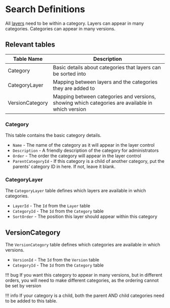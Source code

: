 # Search Definitions

All [layers](../db/layers.md) need to be within a category. Layers can appear in many categories. Categories can appear in many versions.

## Relevant tables

| Table Name                        | Description                          |
| --------------------------------- | ------------------------------------ |
| Category                          | Basic details about categories that layers can be sorted into |
| CategoryLayer                     | Mapping between layers and the categories they are added to |
| VersionCategory                   | Mapping between categories and versions, showing which categories are available in which version |

### Category

This table contains the basic category details. 

- `Name` - The name of the category as it will appear in the layer control
- `Description` - A friendly description of the category for administrators
- `Order` - The order the category will appear in the layer control
- `ParentCategoryId` - If this category is a child of another category, put the parents’ category ID in here. If not, leave it blank.

### CategoryLayer

The `CategoryLayer` table defines which layers are available in which categories.

- `LayerId` - The `Id` from the `Layer` table
- `CategoryId` - The `Id` from the `Category` table
- `SortOrder` - The position this layer should appear within this category

## VersionCategory

The `VersionCategory` table defines which categories are available in which versions.

- `VersionId` - The `Id` from the `Version` table
- `CategoryId` - The `Id` from the `Category` table

!!! bug
    If you want this category to appear in many versions, but in different orders, you will need to make different categories, as the ordering cannot be set by version

!!! info
    If your category is a child, both the parent AND child categories need to be added to this table.

